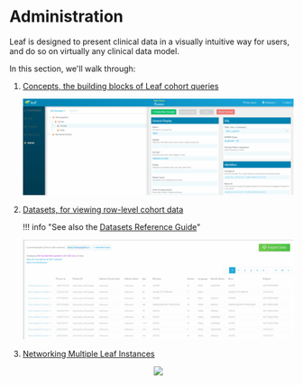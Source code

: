 # Administration
Leaf is designed to present clinical data in a visually intuitive way for users, and do so on virtually any clinical data model.

In this section, we'll walk through:

1. [Concepts, the building blocks of Leaf cohort queries](./concepts)

    <p align="center"><img src="images/concept_firstquery.gif"/></p>

2. [Datasets, for viewing row-level cohort data](./datasets)

    !!! info "See also the [Datasets Reference Guide](dataset_template_reference.md)"

    <p align="center"><img src="images/dataset_add.gif"/></p>

2. [Networking Multiple Leaf Instances](./federation)

    <p align="center"><img src="images/federated.gif"/></p>
